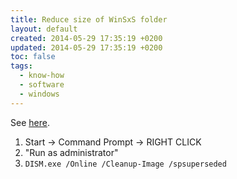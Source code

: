 ```yaml
---
title: Reduce size of WinSxS folder
layout: default
created: 2014-05-29 17:35:19 +0200
updated: 2014-05-29 17:35:19 +0200
toc: false
tags:
  - know-how
  - software
  - windows
---
```

See [here](http://www.t-online.de/computer/software/windows-7/id_51447012/winsxs-mysterioeser-platzfresser-unter-windows-7-und-windows-vista.html).

1. Start → Command Prompt → RIGHT CLICK
1. "Run as administrator"
1. `DISM.exe /Online /Cleanup-Image /spsuperseded`
